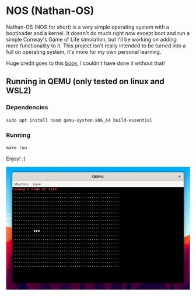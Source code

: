 # NOS (Nathan-OS)

Nathan-OS (NOS for short) is a very simple operating system with a bootloader and a kernel. It doesn't do much right now except boot and run a simple Conway's Game of Life simulation, but I'll be working on adding more functionality to it. This project isn't really intended to be turned into a full on operating system, it's more for my own personal learning.

Huge credit goes to this [book](https://www.cs.bham.ac.uk/~exr/lectures/opsys/10_11/lectures/os-dev.pdf), I couldn't have done it without that!

## Running in QEMU (only tested on linux and WSL2)

### Dependencies

    sudo apt install nasm qemu-system-x86_64 build-essential

### Running

    make run

Enjoy! :)

![NOS running in QEMU](screenshot.png)
